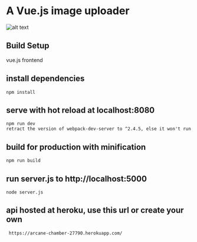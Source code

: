 # A Vue.js image uploader

![alt text](https://github.com/jessejayjustin/image-upload-vue.js/blob/master/images/Image%20Upload%20VueJS.png
)

## Build Setup
vue.js frontend

## install dependencies

```
npm install
```

## serve with hot reload at localhost:8080

```
npm run dev
retract the version of webpack-dev-server to ^2.4.5, else it won't run
```

## build for production with minification

```
npm run build
```

## run server.js to http://localhost:5000

```
node server.js
```

## api hosted at heroku, use this url or create your own

```
 https://arcane-chamber-27790.herokuapp.com/ 
```